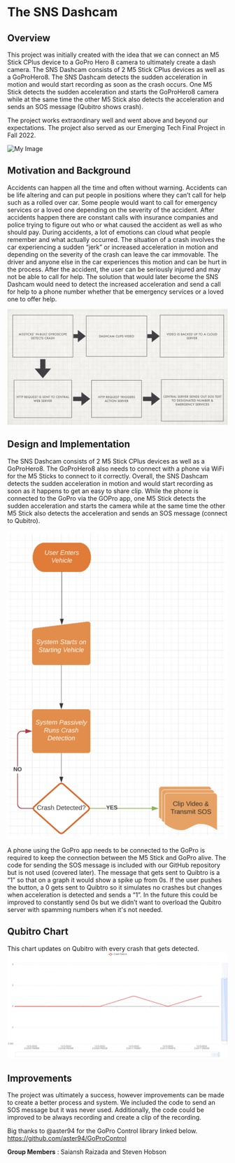 # The SNS Dashcam

## Overview 
This project was initially created with the idea that we can connect an M5 Stick CPlus device to a GoPro Hero 8 camera to ultimately create a dash camera. The SNS Dashcam consists of 2 M5 Stick CPlus devices as well as a GoProHero8. The SNS Dashcam detects the sudden acceleration in motion and would
start recording as soon as the crash occurs. One M5 Stick detects the
sudden acceleration and starts the GoProHero8 camera while at the same time the other M5 Stick also
detects the acceleration and sends an SOS message (Qubitro shows crash). 

The project works extraordinary well and went above and beyond our expectations. The project also served as our Emerging Tech Final Project in Fall 2022. 

![My Image](/images/overviewpic.jpg)

## Motivation and Background
Accidents can happen all the time and often without warning. Accidents can be life
altering and can put people in positions where they can’t call for help such as a rolled
over car. Some people would want to call for emergency services or a loved one
depending on the severity of the accident. After accidents happen there are constant calls with insurance companies and police trying to figure out who or what caused the accident as well as who should pay. During accidents, a lot of
emotions can cloud what people remember and what actually occurred.
The situation of a crash involves the car experiencing a sudden “jerk” or increased
acceleration in motion and depending on the severity of the crash can leave the car
immovable. The driver and anyone else in the car experiences this motion and can be
hurt in the process. After the accident, the user can be seriously injured and may not be
able to call for help. The solution that would later become the SNS Dashcam would need
to detect the increased acceleration and send a call for help to a phone number whether
that be emergency services or a loved one to offer help.

![My Image](/images/hflowchart.png)

## Design and Implementation
The SNS Dashcam consists of 2 M5 Stick CPlus devices as well as a GoProHero8. The
GoProHero8 also needs to connect with a phone via WiFi for the M5 Sticks to connect to it
correctly. Overall, the SNS Dashcam detects the sudden acceleration in motion and would
start recording as soon as it happens to get an easy to share clip.
While the phone is connected to the GoPro via the GOPro app, one M5 Stick detects the
sudden acceleration and starts the camera while at the same time the other M5 Stick also
detects the acceleration and sends an SOS message (connect to Qubitro). 

![My Image](/images/flowchart.png)

A phone using the GoPro app needs to be connected to the GoPro is required to keep the connection
between the M5 Stick and GoPro alive. The code for sending the SOS message is included
with our GitHub repository but is not used (covered later). The message that gets sent to
Quibtro is a “1” so that on a graph it would show a spike up from 0s. If the user pushes
the button, a 0 gets sent to Quibtro so it simulates no crashes but changes when
acceleration is detected and sends a “1”. In the future this could be improved to
constantly send 0s but we didn’t want to overload the Qubitro server with spamming
numbers when it's not needed.

## Qubitro Chart
This chart updates on Qubitro with every crash that gets detected. 
![My Image](/images/chart.png)

## Improvements
The project was ultimately a success, however improvements can be made to create a better process and system. We included the code to send an SOS message but it was never used. Additionally, the code could be improved to be always recording and create a clip of the recording.

Big thanks to @aster94 for the GoPro Control library linked below.
https://github.com/aster94/GoProControl

**Group Members** :  Saiansh Raizada and Steven Hobson